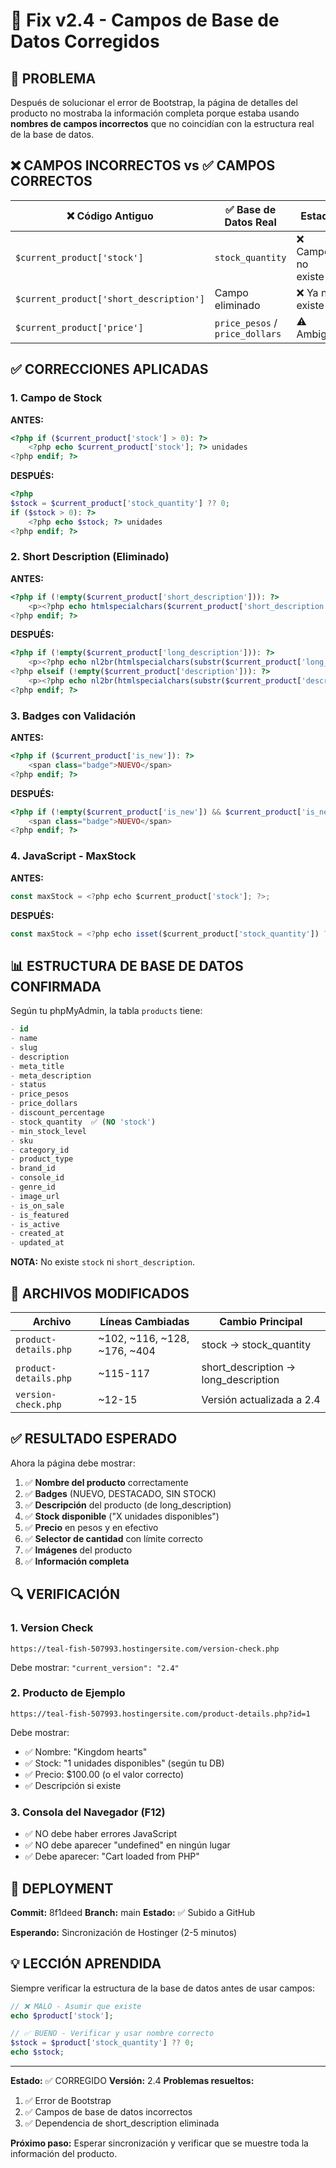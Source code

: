 # 🔧 Fix v2.4 - Campos de Base de Datos Corregidos

## 🎯 PROBLEMA

Después de solucionar el error de Bootstrap, la página de detalles del producto no mostraba la información completa porque estaba usando **nombres de campos incorrectos** que no coincidían con la estructura real de la base de datos.

## ❌ CAMPOS INCORRECTOS vs ✅ CAMPOS CORRECTOS

| ❌ Código Antiguo | ✅ Base de Datos Real | Estado |
|------------------|---------------------|--------|
| `$current_product['stock']` | `stock_quantity` | ❌ Campo no existe |
| `$current_product['short_description']` | Campo eliminado | ❌ Ya no existe |
| `$current_product['price']` | `price_pesos` / `price_dollars` | ⚠️ Ambiguo |

## ✅ CORRECCIONES APLICADAS

### 1. Campo de Stock
**ANTES:**
```php
<?php if ($current_product['stock'] > 0): ?>
    <?php echo $current_product['stock']; ?> unidades
<?php endif; ?>
```

**DESPUÉS:**
```php
<?php 
$stock = $current_product['stock_quantity'] ?? 0;
if ($stock > 0): ?>
    <?php echo $stock; ?> unidades
<?php endif; ?>
```

### 2. Short Description (Eliminado)
**ANTES:**
```php
<?php if (!empty($current_product['short_description'])): ?>
    <p><?php echo htmlspecialchars($current_product['short_description']); ?></p>
<?php endif; ?>
```

**DESPUÉS:**
```php
<?php if (!empty($current_product['long_description'])): ?>
    <p><?php echo nl2br(htmlspecialchars(substr($current_product['long_description'], 0, 200))); ?>...</p>
<?php elseif (!empty($current_product['description'])): ?>
    <p><?php echo nl2br(htmlspecialchars(substr($current_product['description'], 0, 200))); ?>...</p>
<?php endif; ?>
```

### 3. Badges con Validación
**ANTES:**
```php
<?php if ($current_product['is_new']): ?>
    <span class="badge">NUEVO</span>
<?php endif; ?>
```

**DESPUÉS:**
```php
<?php if (!empty($current_product['is_new']) && $current_product['is_new']): ?>
    <span class="badge">NUEVO</span>
<?php endif; ?>
```

### 4. JavaScript - MaxStock
**ANTES:**
```javascript
const maxStock = <?php echo $current_product['stock']; ?>;
```

**DESPUÉS:**
```javascript
const maxStock = <?php echo isset($current_product['stock_quantity']) ? (int)$current_product['stock_quantity'] : 0; ?>;
```

## 📊 ESTRUCTURA DE BASE DE DATOS CONFIRMADA

Según tu phpMyAdmin, la tabla `products` tiene:

```sql
- id
- name
- slug
- description
- meta_title
- meta_description
- status
- price_pesos
- price_dollars
- discount_percentage
- stock_quantity  ✅ (NO 'stock')
- min_stock_level
- sku
- category_id
- product_type
- brand_id
- console_id
- genre_id
- image_url
- is_on_sale
- is_featured
- is_active
- created_at
- updated_at
```

**NOTA:** No existe `stock` ni `short_description`.

## 📝 ARCHIVOS MODIFICADOS

| Archivo | Líneas Cambiadas | Cambio Principal |
|---------|-----------------|------------------|
| `product-details.php` | ~102, ~116, ~128, ~176, ~404 | stock → stock_quantity |
| `product-details.php` | ~115-117 | short_description → long_description |
| `version-check.php` | ~12-15 | Versión actualizada a 2.4 |

## ✅ RESULTADO ESPERADO

Ahora la página debe mostrar:

1. ✅ **Nombre del producto** correctamente
2. ✅ **Badges** (NUEVO, DESTACADO, SIN STOCK)
3. ✅ **Descripción** del producto (de long_description)
4. ✅ **Stock disponible** ("X unidades disponibles")
5. ✅ **Precio** en pesos y en efectivo
6. ✅ **Selector de cantidad** con límite correcto
7. ✅ **Imágenes** del producto
8. ✅ **Información completa**

## 🔍 VERIFICACIÓN

### 1. Version Check
```
https://teal-fish-507993.hostingersite.com/version-check.php
```
Debe mostrar: `"current_version": "2.4"`

### 2. Producto de Ejemplo
```
https://teal-fish-507993.hostingersite.com/product-details.php?id=1
```
Debe mostrar:
- ✅ Nombre: "Kingdom hearts"
- ✅ Stock: "1 unidades disponibles" (según tu DB)
- ✅ Precio: $100.00 (o el valor correcto)
- ✅ Descripción si existe

### 3. Consola del Navegador (F12)
- ✅ NO debe haber errores JavaScript
- ✅ NO debe aparecer "undefined" en ningún lugar
- ✅ Debe aparecer: "Cart loaded from PHP"

## 🚀 DEPLOYMENT

**Commit:** 8f1deed
**Branch:** main
**Estado:** ✅ Subido a GitHub

**Esperando:** Sincronización de Hostinger (2-5 minutos)

## 💡 LECCIÓN APRENDIDA

Siempre verificar la estructura de la base de datos antes de usar campos:

```php
// ❌ MALO - Asumir que existe
echo $product['stock'];

// ✅ BUENO - Verificar y usar nombre correcto
$stock = $product['stock_quantity'] ?? 0;
echo $stock;
```

---

**Estado:** ✅ CORREGIDO
**Versión:** 2.4
**Problemas resueltos:**
1. ✅ Error de Bootstrap
2. ✅ Campos de base de datos incorrectos
3. ✅ Dependencia de short_description eliminada

**Próximo paso:** Esperar sincronización y verificar que se muestre toda la información del producto.
